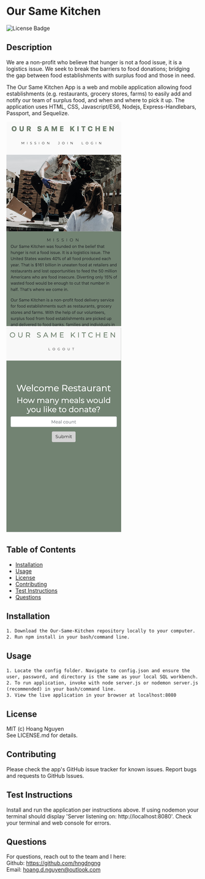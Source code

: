   # Our Same Kitchen
  ![License Badge](https://img.shields.io/badge/License-MIT-Green)
  
  ## Description 
  We are a non-profit who believe that hunger is not a food issue, it is a logistics issue. We seek to break the barriers to food donations; bridging the gap between food establishments with surplus food and those in need.

  The Our Same Kitchen App is a web and mobile application allowing food establishments (e.g. restaurants, grocery stores, farms) to easily add and notify our team of surplus food, and when and where to pick it up. The application uses HTML, CSS, Javascript/ES6, Nodejs, Express-Handlebars, Passport, and Sequelize. 

  ![Image of application home page](./public/img/mobile1.png)![Image of application options](./public/img/mobile2.png)


  ## Table of Contents
  * [Installation](#installation)
  * [Usage](#usage)
  * [License](#license)
  * [Contributing](#contributing)
  * [Test Instructions](#test-instructions)
  * [Questions](#questions)

  ## Installation
    
    1. Download the Our-Same-Kitchen repository locally to your computer.   
    2. Run npm install in your bash/command line.

  ## Usage
      
    1. Locate the config folder. Navigate to config.json and ensure the user, password, and directory is the same as your local SQL workbench. 
    2. To run application, invoke with node server.js or nodemon server.js (recommended) in your bash/command line. 
    3. View the live application in your browser at localhost:8080

  ## License
  MIT (c) Hoang Nguyen   
  See LICENSE.md for details.

  ## Contributing
  Please check the app's GitHub issue tracker for known issues. Report bugs and requests to GitHub Issues.

  ## Test Instructions
  Install and run the application per instructions above. If using nodemon your terminal should display 'Server listening on: http://localhost:8080'. Check your terminal and web console for errors.

  ## Questions
  For questions, reach out to the team and I here:  
  Github: https://github.com/hngdngng  
  Email: [hoang.d.nguyen@outlook.com](mailto:hoang.d.nguyen@outlook.com)
  
